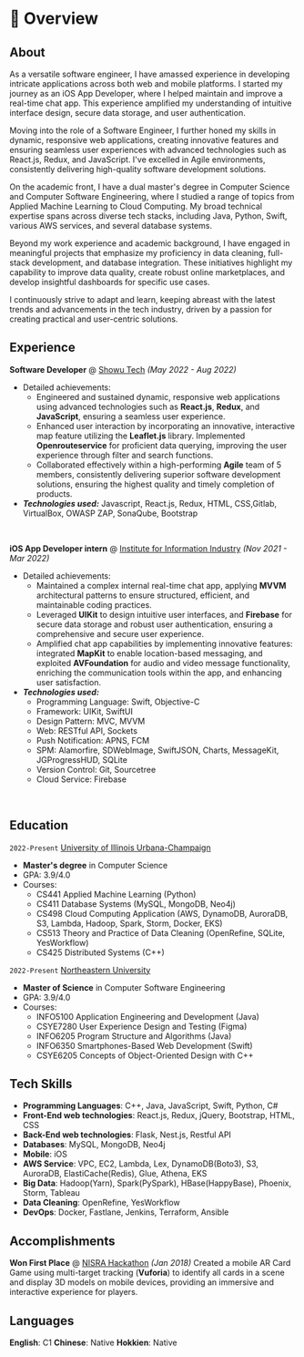 # 📖 Overview

## About

As a versatile software engineer, I have amassed experience in developing intricate applications across both web and mobile platforms. I started my journey as an iOS App Developer, where I helped maintain and improve a real-time chat app. This experience amplified my understanding of intuitive interface design, secure data storage, and user authentication.

Moving into the role of a Software Engineer, I further honed my skills in dynamic, responsive web applications, creating innovative features and ensuring seamless user experiences with advanced technologies such as React.js, Redux, and JavaScript. I've excelled in Agile environments, consistently delivering high-quality software development solutions.

On the academic front, I have a dual master's degree in Computer Science and Computer Software Engineering, where I studied a range of topics from Applied Machine Learning to Cloud Computing. My broad technical expertise spans across diverse tech stacks, including Java, Python, Swift, various AWS services, and several database systems.

Beyond my work experience and academic background, I have engaged in meaningful projects that emphasize my proficiency in data cleaning, full-stack development, and database integration. These initiatives highlight my capability to improve data quality, create robust online marketplaces, and develop insightful dashboards for specific use cases.

I continuously strive to adapt and learn, keeping abreast with the latest trends and advancements in the tech industry, driven by a passion for creating practical and user-centric solutions.


## Experience

**Software Developer** @ [Showu Tech](https://shouwu.com.tw/) _(May 2022 - Aug 2022)_
- Detailed achievements:
  - Engineered and sustained dynamic, responsive web applications using advanced technologies such as **React.js**, **Redux**, and **JavaScript**, ensuring a seamless user experience.
  - Enhanced user interaction by incorporating an innovative, interactive map feature utilizing the **Leaflet.js** library. Implemented **Openrouteservice** for proficient data querying, improving the user experience through filter and search functions.
  - Collaborated effectively within a high-performing **Agile** team of 5 members, consistently delivering superior software development solutions, ensuring the highest quality and timely completion of products.
- _**Technologies used:**_ Javascript, React.js, Redux, HTML, CSS,Gitlab, VirtualBox, OWASP ZAP, SonaQube, Bootstrap

&nbsp;

**iOS App Developer intern** @ [Institute for Information Industry](https://web.iii.org.tw/) _(Nov 2021 - Mar 2022)_

- Detailed achievements:
  - Maintained a complex internal real-time chat app, applying **MVVM** architectural patterns to ensure structured, efficient, and maintainable coding practices.
  - Leveraged **UIKit** to design intuitive user interfaces, and **Firebase** for secure data storage and robust user authentication, ensuring a comprehensive and secure user experience.
  - Amplified chat app capabilities by implementing innovative features: integrated **MapKit** to enable location-based messaging, and exploited **AVFoundation** for audio and video message functionality, enriching the communication tools within the app, and enhancing user satisfaction.
- _**Technologies used:**_
  - Programming Language: Swift, Objective-C
  - Framework: UIKit, SwiftUI
  - Design Pattern: MVC, MVVM
  - Web: RESTful API, Sockets
  - Push Notification: APNS, FCM
  - SPM: Alamorfire, SDWebImage, SwiftJSON, Charts, MessageKit, JGProgressHUD, SQLite
  - Version Control: Git, Sourcetree
  - Cloud Service: Firebase
  
&nbsp;

## Education

`2022-Present` [University of Illinois Urbana-Champaign](https://illinois.edu/)
- **Master's degree** in Computer Science
- GPA: 3.9/4.0
- Courses:
  - CS441 Applied Machine Learning (Python)
  - CS411 Database Systems (MySQL, MongoDB, Neo4j)
  - CS498 Cloud Computing Application 
 (AWS, DynamoDB, AuroraDB, S3, Lambda, Hadoop, Spark, Storm, Docker, EKS)
  - CS513 Theory and Practice of Data Cleaning (OpenRefine, SQLite, YesWorkflow)
  - CS425 Distributed Systems (C++)


`2022-Present` [Northeastern University](https://www.northeastern.edu/)
- **Master of Science** in Computer Software Engineering
- GPA: 3.9/4.0
- Courses:
  - INFO5100 Application Engineering and Development (Java)
  - CSYE7280 User Experience Design and Testing (Figma)
  - INFO6205 Program Structure and Algorithms (Java)
  - INFO6350 Smartphones-Based Web Development (Swift)
  - CSYE6205 Concepts of Object-Oriented Design with C++ 


## Tech Skills
- **Programming Languages**: C++, Java, JavaScript, Swift, Python, C#
- **Front-End web technologies**: React.js, Redux, jQuery, Bootstrap, HTML, CSS
- **Back-End web technologies**: Flask, Nest.js, Restful API
- **Databases**: MySQL, MongoDB, Neo4j
- **Mobile**: iOS
- **AWS Service**: VPC, EC2, Lambda, Lex, DynamoDB(Boto3), S3, AuroraDB, ElastiCache(Redis), Glue, Athena, EKS
- **Big Data**: Hadoop(Yarn), Spark(PySpark), HBase(HappyBase), Phoenix, Storm, Tableau
- **Data Cleaning**: OpenRefine, YesWorkflow
- **DevOps**: Docker, Fastlane, Jenkins, Terraform, Ansible

## Accomplishments
**Won First Place** @ [NISRA Hackathon](http://nisrahackathon.github.io/Hackathon16/) _(Jan 2018)_
Created a mobile AR Card Game using multi-target tracking (**Vuforia**) to identify all cards in a scene and display 3D models on mobile devices, providing an immersive and interactive experience for players.

## Languages
**English**: C1
**Chinese**: Native
**Hokkien**: Native